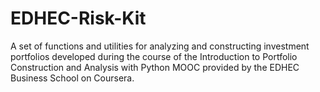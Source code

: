 # EDHEC-Risk-Kit

A set of functions and utilities for analyzing and constructing investment portfolios developed during the course of the Introduction to Portfolio Construction and Analysis with 
Python MOOC provided by the EDHEC Business School on Coursera.
